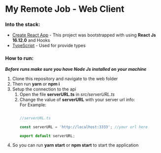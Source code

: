 # My Remote Job - Web Client

### Into the stack:

- [Create React App](https://github.com/facebook/create-react-app "Create React App") - This project was bootstrapped with using __React Js 16.12.0__ and Hooks
- [TypeScript]( https://www.typescriptlang.org/ "TypeScript") - Used for provide types


### How to run:

***Before runs make sure you have Node Js installed on your machine***

1. Clone this repository and navigate to the web folder
2. Then run __yarn__ or __npm i__
3. Setup the connection to the api
    1. Open the file **serverURL.ts** in _src/serverURL.ts_
    2. Change the value of **serverURL** with your server url info:  
         For Example:
        ```javascript

        //serverURL.ts
        
       const serverURL = 'http://localhost:3333'; //your url here

       export default serverURL;

        
        ```
4. So you can run __yarn start__ or __npm start__ to start the application
